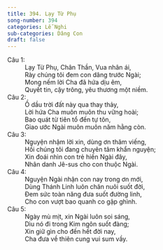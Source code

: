 ```yaml
---
title: 394. Lạy Từ Phụ
song-number: 394
categories: Lễ Nghi
sub-categories: Dâng Con
draft: false
---
```

<dl><dt>Câu 1:</dt><dd data-verse="1">Lạy Từ Phụ, Chân Thần, Vua nhân ái, <br/>Rày chúng tôi đem con dâng trước Ngài; <br/>Mong nếm lời Cha đã hứa dịu êm, <br/>Quyết tin, cậy trông, yêu thương một niềm. </dd><dt>Câu 2:</dt><dd data-verse="2">Ồ dầu trời đất này qua thay thảy, <br/>Lời hứa Cha muôn muôn thu vững hoài; <br/>Bao quát từ tiên tổ đến tự tôn, <br/>Giao ước Ngài muôn muôn năm hằng còn. </dd><dt>Câu 3:</dt><dd data-verse="3">Nguyện nhậm lời xin, dùng ơn thăm viếng, <br/>Hồi chúng tôi đang chuyên tâm khẩn nguyện; <br/>Xin đoái nhìn con trẻ hiến Ngài đây, <br/>Nhân danh Jê-sus cho con thuộc Ngài. </dd><dt>Câu 4:</dt><dd data-verse="4">Nguyện Ngài nhận con nay trong ơn mới, <br/>Dùng Thánh Linh luôn chăn nuôi suốt đời, <br/>Đem sức toàn năng đưa suốt đường linh, <br/>Cho con vượt bao quanh co gập ghình. </dd><dt>Câu 5:</dt><dd data-verse="5">Ngày mù mịt, xin Ngài luôn soi sáng, <br/>Dìu nó đi trong Kim ngôn suốt đàng; <br/>Xin giữ gìn cho đến hết đời nay, <br/>Cha đưa về thiên cung vui sum vầy. </dd></dl>